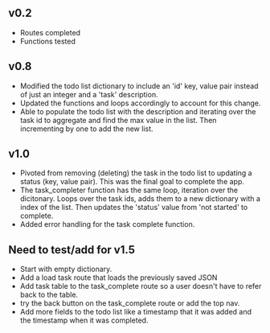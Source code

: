 ## v0.2
- Routes completed
- Functions tested

## v0.8
- Modified the todo list dictionary to include an 'id' key, value pair instead of just an integer and a 'task' description.
- Updated the functions and loops accordingly to account for this change.
- Able to populate the todo list with the description and iterating over the task id to aggregate and find the max value in the list. Then incrementing by one to add the new list. 

## v1.0
- Pivoted from removing (deleting) the task in the todo list to updating a status (key, value pair). This was the final goal to complete the app.
- The task_completer function has the same loop, iteration over the dicitonary. Loops over the task ids, adds them to a new dictionary with a index of the list. Then updates the 'status' value from 'not started' to complete.
- Added error handling for the task complete function.

## Need to test/add for v1.5
- Start with empty dictionary.
- Add a load task route that loads the previously saved JSON
- Add task table to the task_complete route so a user doesn't have to refer back to the table.
- try the back button on the task_complete route or add the top nav.
- Add more fields to the todo list like a timestamp that it was added and the timestamp when it was completed.
  
